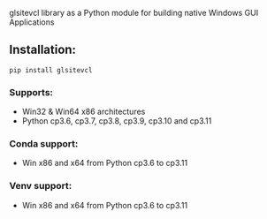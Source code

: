 
glsitevcl library as a Python module for building native Windows GUI Applications
 
## Installation: ##

    pip install glsitevcl   

### Supports: ###

* Win32 & Win64 x86 architectures
* Python cp3.6, cp3.7, cp3.8, cp3.9, cp3.10 and cp3.11

### Conda support: ###

* Win x86 and x64 from Python cp3.6 to cp3.11

### Venv support: ###

* Win x86 and x64 from Python cp3.6 to cp3.11
